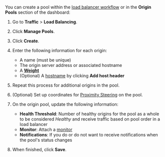 You can create a pool within the [load balancer workflow](/how-to/create-load-balancer) or in the **Origin Pools** section of the dashboard:

1. Go to **Traffic** > **Load Balancing**.
1. Click **Manage Pools**.
1. Click **Create**.
1. Enter the following information for each origin:
   - A name (must be unique)
   - The origin server address or associated hostname
   - A [**Weight**](/understand-basics/weighted-load-balancing)
   - (Optional) A [hostname](/additional-options/override-http-host-headers) by clicking **Add host header**
1. Repeat this process for additional origins in the pool.
1. (Optional) Set up coordinates for [Proximity Steering](/understand-basics/traffic-steering#proximity-steering) on the pool.
1. On the origin pool, update the following information:

   - **Health Threshold**: Number of healthy origins for the pool as a whole to be considered _Healthy_ and receive traffic based on pool order in a load balancer
   - **Monitor**: Attach a [monitor](/how-to/create-monitor)
   - **Notifications**: If you do or do not want to receive notifications when the pool's status changes

1. When finished, click **Save**.
